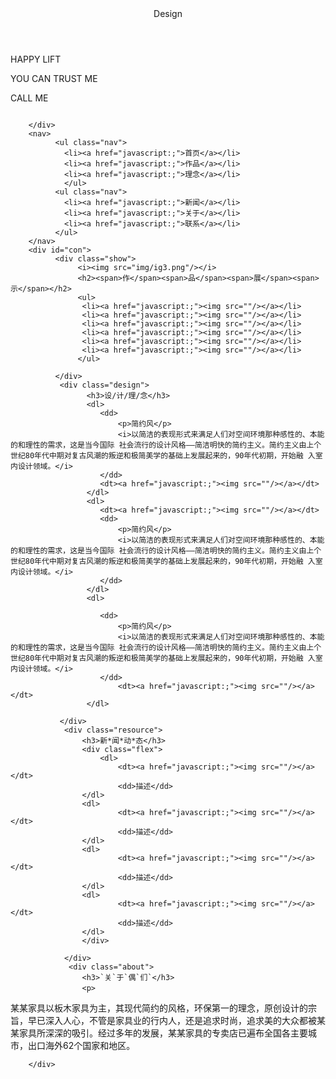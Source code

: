 <!doctype html>
<html>
<head>
<meta charset="utf-8">
<title>室内展示图</title>
<link rel="stylesheet" style="type/css" href="css/css.css" />
</head>
<body>
	<div id="page">
  <header id="box">Design</header> 
  <section id="body"> 
  	    <div id="banner">
  	    	<div class="flo">
  	    		 <p>HAPPY LIFT</p>
                 <p>YOU CAN TRUST ME</p>
                 <p>CALL ME</p>
  	    	</div>
  	    	<a href="javascript:;"><img src=""/></a>
  	    	<div class="dian">
  	    		<i></i>
	  	    	<i></i>
	  	    	<i></i>
  	    	</div>
  	    	
  	    </div>
  	    <nav>
  	    	  <ul class="nav">
  	    	  	<li><a href="javascript:;">首页</a></li>
  	    	  	<li><a href="javascript:;">作品</a></li>
  	    	  	<li><a href="javascript:;">理念</a></li>
  	    	  	</ul>
  	    	  <ul class="nav">
  	    	  	<li><a href="javascript:;">新闻</a></li>
  	    	  	<li><a href="javascript:;">关于</a></li>
  	    	  	<li><a href="javascript:;">联系</a></li>	
  	    	  </ul>
  	    </nav>
        <div id="con">
  	    	  <div class="show">
  	    	  	   <i><img src="img/ig3.png"/></i>
  	    	  	   <h2><span>作</span><span>品</span><span>展</span><span>示</span></h2>
  	    	  	   <ul>
  	    	  	   	<li><a href="javascript:;"><img src=""/></a></li>
  	    	  	   	<li><a href="javascript:;"><img src=""/></a></li>
  	    	  	   	<li><a href="javascript:;"><img src=""/></a></li>
  	    	  	   	<li><a href="javascript:;"><img src=""/></a></li>
  	    	  	   	<li><a href="javascript:;"><img src=""/></a></li>
  	    	  	   	<li><a href="javascript:;"><img src=""/></a></li>
  	    	  	   </ul>
  	    	  	   
  	    	  </div>
  	    	   <div class="design">
  	    	   	     <h3>设/计/理/念</h3>
  	    	   	     <dl>
  	    	   	     	<dd>
  	    	   	     		<p>简约风</p>
  	    	   	     		<i>以简洁的表现形式来满足人们对空间环境那种感性的、本能的和理性的需求，这是当今国际 社会流行的设计风格——简洁明快的简约主义。简约主义由上个世纪80年代中期对复古风潮的叛逆和极简美学的基础上发展起来的，90年代初期，开始融 入室内设计领域。</i>
  	    	   	     	</dd>
  	    	   	     	<dt><a href="javascript:;"><img src=""/></a></dt>
  	    	   	     </dl>
  	    	   	     <dl>
  	    	   	     	<dt><a href="javascript:;"><img src=""/></a></dt>
  	    	   	     	<dd>
  	    	   	     		<p>简约风</p>
  	    	   	     		<i>以简洁的表现形式来满足人们对空间环境那种感性的、本能的和理性的需求，这是当今国际 社会流行的设计风格——简洁明快的简约主义。简约主义由上个世纪80年代中期对复古风潮的叛逆和极简美学的基础上发展起来的，90年代初期，开始融 入室内设计领域。</i>
  	    	   	     	</dd>
  	    	   	     </dl>
  	    	   	     <dl>
  	    	   	     
  	    	   	     	<dd>
  	    	   	     		<p>简约风</p>
  	    	   	     		<i>以简洁的表现形式来满足人们对空间环境那种感性的、本能的和理性的需求，这是当今国际 社会流行的设计风格——简洁明快的简约主义。简约主义由上个世纪80年代中期对复古风潮的叛逆和极简美学的基础上发展起来的，90年代初期，开始融 入室内设计领域。</i>
  	    	   	     	</dd>
  	    	   	     		<dt><a href="javascript:;"><img src=""/></a></dt>
  	    	   	     </dl>
  	    	   	     
  	    	   </div>
  	    	    <div class="resource">
  	    	    	<h3>新*闻*动*态</h3>
  	    	    	<div class="flex">
  	    	    		<dl>
	  	    	    		<dt><a href="javascript:;"><img src=""/></a></dt>
	  	    	    		<dd>描述</dd>
  	    	    	</dl>
  	    	    	<dl>
	  	    	    		<dt><a href="javascript:;"><img src=""/></a></dt>
	  	    	    		<dd>描述</dd>
  	    	    	</dl>
  	    	    	<dl>
	  	    	    		<dt><a href="javascript:;"><img src=""/></a></dt>
	  	    	    		<dd>描述</dd>
  	    	    	</dl>
  	    	    	<dl>
	  	    	    		<dt><a href="javascript:;"><img src=""/></a></dt>
	  	    	    		<dd>描述</dd>
  	    	    	</dl>
  	    	    	</div>
  	    	    	
  	    	    </div>
  	    	     <div class="about">
  	    	     	<h3>`关`于`偶`们`</h3>
  	    	     	<p>　
某某家具以板木家具为主，其现代简约的风格，环保第一的理念，原创设计的宗旨，早已深入人心，不管是家具业的行内人，还是追求时尚，追求美的大众都被某某家具所深深的吸引。经过多年的发展，某某家具的专卖店已遍布全国各主要城市，出口海外62个国家和地区。</p>
  	    	     </div>
  	    	
  	    </div>
  </section>

  <footer></footer>
 </div>
</body>
<script src="JS/data.js"></script>
<script src="JS/Pixel Ratio.js"></script>
<script src="JS/jquery-3.2.1.js.css"></script>
<script src="JS/JS.js"></script>
</html>

